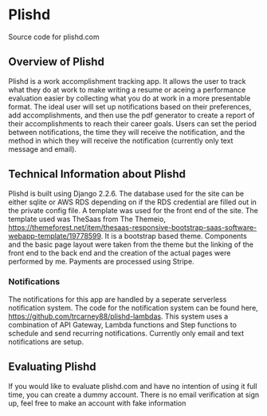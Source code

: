 # Plishd
Source code for plishd.com

## Overview of Plishd
Plishd is a work accomplishment tracking app. It allows the user to track what they do at work to make writing a resume or aceing a performance evaluation easier by collecting what you do at work in a more presentable format. The ideal user will set up notifications based on their preferences, add accomplishments, and then use the pdf generator to create a report of their accomplishments to reach their career goals. Users can set the period between notifications, the time they will receive the notification, and the method in which they will receive the notification (currently only text message and email).

## Technical Information about Plishd
Plishd is built using Django 2.2.6. The database used for the site can be either sqlite or AWS RDS depending on if the RDS credential are filled out in the private config file. A template was used for the front end of the site. The template used was TheSaas from The Themeio, https://themeforest.net/item/thesaas-responsive-bootstrap-saas-software-webapp-template/19778599. It is a bootstrap based theme. Components and the basic page layout were taken from the theme but the linking of the front end to the back end and the creation of the actual pages were performed by me. Payments are processed using Stripe.
### Notifications
The notifications for this app are handled by a seperate serverless notification system. The code for the notification system can be found here, https://github.com/trcarney88/plishd-lambdas. This system uses a combination of API Gateway, Lambda functions and Step functions to schedule and send recurring notifications. Currently only email and text notifications are setup.

## Evaluating Plishd
If you would like to evaluate plishd.com and have no intention of using it full time, you can create a dummy account. There is no email verification at sign up, feel free to make an account with fake information
